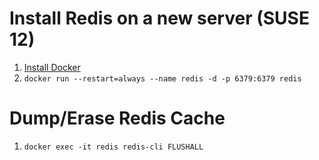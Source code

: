 # Install Redis on a new server (SUSE 12)

1. [Install Docker](Docker.md)
2. `docker run --restart=always --name redis -d -p 6379:6379 redis`

# Dump/Erase Redis Cache

1. `docker exec -it redis redis-cli FLUSHALL`
